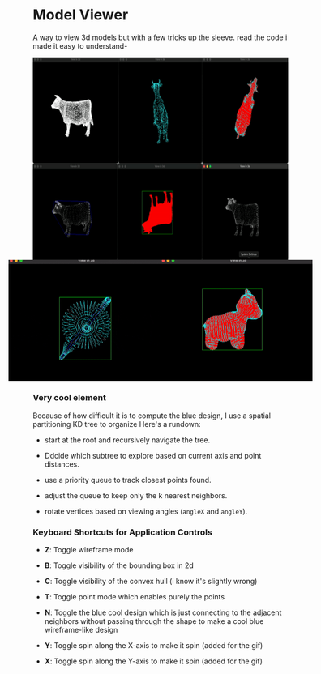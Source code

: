 # Model Viewer
A way to view 3d models but with a few tricks up the sleeve. read the code i made it easy to understand-

<div style="display: flex; justify-content: center;">
<img src="demo.gif" width="600" height="400">
</div>

<div style="display: flex; justify-content: center;">
     <img src="demo2.gif" width="300">
    <img src="demo3.gif" width="300">
</div>

### Very cool element

Because of how difficult it is to compute the blue design, I use a spatial partitioning KD tree to organize
Here's a rundown:

- start at the root and recursively navigate the tree.
- Ddcide which subtree to explore based on current axis and point distances.

- use a priority queue to track closest points found.
- adjust the queue to keep only the k nearest neighbors.

- rotate vertices based on viewing angles (`angleX` and `angleY`).


### Keyboard Shortcuts for Application Controls

- **Z**: Toggle wireframe mode

- **B**: Toggle visibility of the bounding box in 2d

- **C**: Toggle visibility of the convex hull (i know it's slightly wrong)

- **T**: Toggle point mode which enables purely the points

- **N**: Toggle the blue cool design which is just connecting to the adjacent neighbors without passing through the shape to make a cool blue wireframe-like design

- **Y**: Toggle spin along the X-axis to make it spin (added for the gif)
  
- **X**: Toggle spin along the Y-axis to make it spin (added for the gif)
